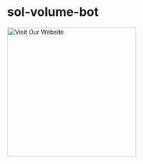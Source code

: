 # sol-volume-bot

<div align="left">
  <a href="https://linktr.ee/solvolumebot">
    <img src="files/SolVolume.png" alt="Visit Our Website" width="300">
  </a>
</div>

